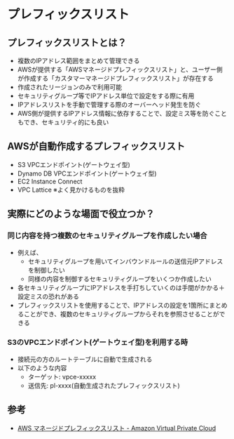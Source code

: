 # プレフィックスリスト

## プレフィックスリストとは？

- 複数のIPアドレス範囲をまとめて管理できる
- AWSが提供する「AWSマネージドプレフィックスリスト」と、ユーザー側が作成する「カスタマーマネージドプレフィックスリスト」が存在する
- 作成されたリージョンのみで利用可能
- セキュリティグループ等でIPアドレス単位で設定をする際に有用
- IPアドレスリストを手動で管理する際のオーバーヘッド発生を防ぐ
- AWS側が提供するIPアドレス情報に依存することで、設定ミス等を防ぐこともでき、セキュリティ的にも良い

## AWSが自動作成するプレフィックスリスト

- S3 VPCエンドポイント(ゲートウェイ型)
- Dynamo DB VPCエンドポイント(ゲートウェイ型)
- EC2 Instance Connect
- VPC Lattice
※よく見かけるものを抜粋

## 実際にどのような場面で役立つか？

### 同じ内容を持つ複数のセキュリティグループを作成したい場合

- 例えば、
  - セキュリティグループを用いてインバウンドルールの送信元IPアドレスを制御したい
  - 同様の内容を制御するセキュリティグループをいくつか作成したい
- 各セキュリティグループにIPアドレスを手打ちしていくのは手間がかかる＋設定ミスの恐れがある
- プレフィックスリストを使用することで、IPアドレスの設定を1箇所にまとめることができ、複数のセキュリティグループからそれを参照させることができる

### S3のVPCエンドポイント(ゲートウェイ型)を利用する時

- 接続元の方のルートテーブルに自動で生成される
- 以下のような内容
  - ターゲット: vpce-xxxxx
  - 送信先: pl-xxxx(自動生成されたプレフィックスリスト)


## 参考

- [AWS マネージドプレフィックスリスト - Amazon Virtual Private Cloud](https://docs.aws.amazon.com/ja_jp/vpc/latest/userguide/working-with-aws-managed-prefix-lists.html)
